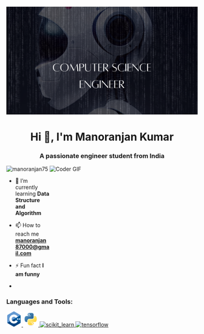 ![logo](https://github.com/Manoranjan75/Manoranjan75/blob/main/Background_3.png)
<h1 align="center">Hi 👋, I'm Manoranjan Kumar</h1>
<h3 align="center">A passionate engineer student from India</h3>
<img align="right" src="https://www.bypeople.com/wp-content/uploads/2019/03/people-at-work.gif" alt="Coder GIF" width="390px" height="270px">

<p align="left"> <img src="https://komarev.com/ghpvc/?username=manoranjan75&label=Profile%20views&color=0e75b6&style=flat" alt="manoranjan75" /> </p>

- 🌱 I’m currently learning **Data Structure and Algorithm**

- 📫 How to reach me **manoranjan87000@gmail.com**

- ⚡ Fun fact **I am funny**
- 

<h3 align="left">Languages and Tools:</h3>
<p align="left"> <a href="https://www.w3schools.com/cpp/" target="_blank" rel="noreferrer"> <img src="https://raw.githubusercontent.com/devicons/devicon/master/icons/cplusplus/cplusplus-original.svg" alt="cplusplus" width="40" height="40"/> </a> <a href="https://www.python.org" target="_blank" rel="noreferrer"> <img src="https://raw.githubusercontent.com/devicons/devicon/master/icons/python/python-original.svg" alt="python" width="40" height="40"/> </a> <a href="https://scikit-learn.org/" target="_blank" rel="noreferrer"> <img src="https://upload.wikimedia.org/wikipedia/commons/0/05/Scikit_learn_logo_small.svg" alt="scikit_learn" width="40" height="40"/> </a> <a href="https://www.tensorflow.org" target="_blank" rel="noreferrer"> <img src="https://www.vectorlogo.zone/logos/tensorflow/tensorflow-icon.svg" alt="tensorflow" width="40" height="40"/> </a> </p>
